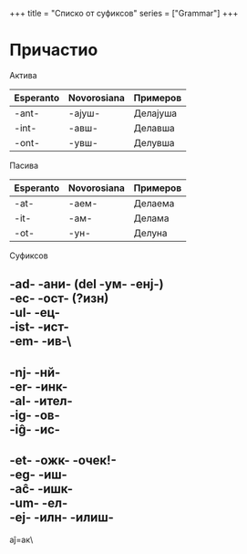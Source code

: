 +++
title = "Списко от суфиксов"
series = ["Grammar"]
+++



# Причастио

Актива

| Esperanto | Novorosiana | Примеров  |
|----------|----------|-----------|
|   -ant-      |    -ајуш-      |     Делајуша      |
|   -int-      |    -авш-      |    Делавша     |
|   -ont-      |    -увш-      |    Делувша       |

Пасива

| Esperanto | Novorosiana | Примеров  |
|----------|----------|-----------|
|   -at-      |    -аем-      |     Делаема      |
|   -it-      |    -ам-      |    Делама     |
|   -ot-      |    -ун-      |    Делуна      |

Суфиксов

-ad- -ани- (del -ум- -енј-)\
-ec- -ост- (?изн)\
-ul- -ец-\
-ist- -ист-\
-em- -ив-\
---

-nj- -нй-\
-er- -инк-\
-al- -ител-\
-ig- -ов-\
-iĝ- -ис-
---

-et- -ожк- -очек!-\
-eg- -иш-\
-aĉ- -ишк-\
-um- -ел-\
-ej- -илн- -илиш-
---

aĵ=ак\

